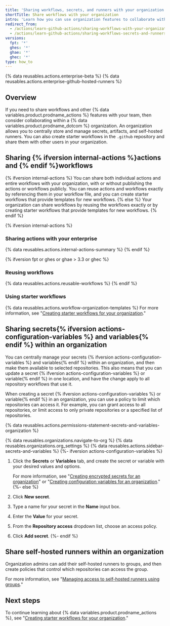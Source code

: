 ```yaml
---
title: 'Sharing workflows, secrets, and runners with your organization'
shortTitle: Share workflows with your organization
intro: 'Learn how you can use organization features to collaborate with your team, by sharing starter workflows, secrets,{% ifversion actions-configuration-variables %} variables,{% endif %} and self-hosted runners.'
redirect_from:
  - /actions/learn-github-actions/sharing-workflows-with-your-organization
  - /actions/learn-github-actions/sharing-workflows-secrets-and-runners-with-your-organization
versions:
  fpt: '*'
  ghes: '*'
  ghae: '*'
  ghec: '*'
type: how_to
---
```


{% data reusables.actions.enterprise-beta %}
{% data reusables.actions.enterprise-github-hosted-runners %}

## Overview

If you need to share workflows and other {% data variables.product.prodname_actions %} features with your team, then consider collaborating within a {% data variables.product.prodname_dotcom %} organization. An organization allows you to centrally store and manage secrets, artifacts, and self-hosted runners. You can also create starter workflows in the `.github` repository and share them with other users in your organization.

## Sharing {% ifversion internal-actions %}actions and {% endif %}workflows

{% ifversion internal-actions %}
You can share both individual actions and entire workflows with your organization, with or without publishing the actions or workflows publicly. You can reuse actions and workflows exactly by referencing them in your workflow file, and you can create starter workflows that provide templates for new workflows.
{% else %}
Your organization can share workflows by reusing the workflows exactly or by creating starter workflows that provide templates for new workflows.
{% endif %}

{% ifversion internal-actions %}
### Sharing actions with your enterprise

{% data reusables.actions.internal-actions-summary %}
{% endif %}

{% ifversion fpt or ghes or ghae > 3.3 or ghec %}
### Reusing workflows

{% data reusables.actions.reusable-workflows %}
{% endif %}

### Using starter workflows

{% data reusables.actions.workflow-organization-templates %} For more information, see "[Creating starter workflows for your organization](/actions/using-workflows/creating-starter-workflows-for-your-organization)."

## Sharing secrets{% ifversion actions-configuration-variables %} and variables{% endif %} within an organization

You can centrally manage your secrets {% ifversion actions-configuration-variables %} and variables{% endif %} within an organization, and then make them available to selected repositories. This also means that you can update a secret {% ifversion actions-configuration-variables %} or variable{% endif %} in one location, and have the change apply to all repository workflows that use it.

When creating a secret {% ifversion actions-configuration-variables %} or variable{% endif %} in an organization, you can use a policy to limit which repositories can access it. For example, you can grant access to all repositories, or limit access to only private repositories or a specified list of repositories.

{% data reusables.actions.permissions-statement-secrets-and-variables-organization %}

{% data reusables.organizations.navigate-to-org %}
{% data reusables.organizations.org_settings %}
{% data reusables.actions.sidebar-secrets-and-variables %}
{%- ifversion actions-configuration-variables %}
1. Click the **Secrets** or **Variables** tab, and create the secret or variable with your desired values and options.

   For more information, see "[Creating encrypted secrets for an organization](/actions/security-guides/encrypted-secrets#creating-encrypted-secrets-for-an-organization)" or "[Creating configuration variables for an organization](/actions/learn-github-actions/variables#creating-configuration-variables-for-an-organization)."
{%- else %}
1. Click **New secret**.
1. Type a name for your secret in the **Name** input box.
1. Enter the **Value** for your secret.
1. From the **Repository access** dropdown list, choose an access policy.
1. Click **Add secret**.
{%- endif %}

## Share self-hosted runners within an organization

Organization admins can add their self-hosted runners to groups, and then create policies that control which repositories can access the group.

For more information, see "[Managing access to self-hosted runners using groups](/actions/hosting-your-own-runners/managing-access-to-self-hosted-runners-using-groups)."

## Next steps

To continue learning about {% data variables.product.prodname_actions %}, see "[Creating starter workflows for your organization](/actions/using-workflows/creating-starter-workflows-for-your-organization)."
